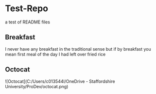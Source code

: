 # Test-Repo
a test of README files

## Breakfast
I never have any breakfast in the traditional sense but if by breakfast you mean first meal of the day I had left over fried rice 

## Octocat
![Octocat](C:/Users/c013544l/OneDrive - Staffordshire University/ProDev/octocat.png)
